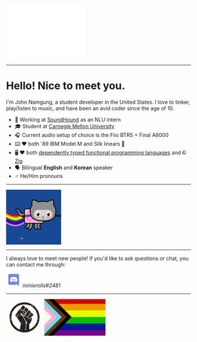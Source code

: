 <img align="center" alt="Hello GIF" height="150px" src="https://github.com/minierolls/minierolls/raw/master/assets/hello.gif" />

---

# Hello! Nice to meet you.

I'm John Namgung, a student developer in the United States. I love to tinker,
play/listen to music, and have been an avid coder since the age of 10.

- 💼 Working at [SoundHound](https://www.soundhound.com/) as an NLU intern
- 🎓 Student at [Carnegie Mellon University](https://www.cmu.edu/)
- 🎧 Current audio setup of choice is the Fiio BTR5 + Final A8000
- ⌨️  ❤️ both '89 IBM Model M and Silk linears 🤷
- 🖥️ ❤️ both
  [dependently typed functional programming languages](https://www.idris-lang.org/)
  and ~~C~~ [Zig](https://ziglang.org/)
- 🗣 Bilingual **English** and **Korean** speaker
- ♂️ He/Him pronouns

---

<img align="center" alt="Nyan Octocat GIF" height="150px" src="https://github.com/minierolls/minierolls/raw/master/assets/nyantocat.gif" />

---

I always love to meet new people! If you'd like to ask questions or chat, you
can contact me through:

<img alt="Discord" height="40px" src="https://github.com/minierolls/minierolls/raw/master/assets/discord.svg" /> *minierolls#2481*

---

<img alt="Black Lives Matter" height="100px" src="https://github.com/minierolls/minierolls/raw/master/assets/blm.png" /> <img alt="Progress Pride Flag" height="100px" src="https://github.com/minierolls/minierolls/raw/master/assets/progress-pride-flag.jpg" />
